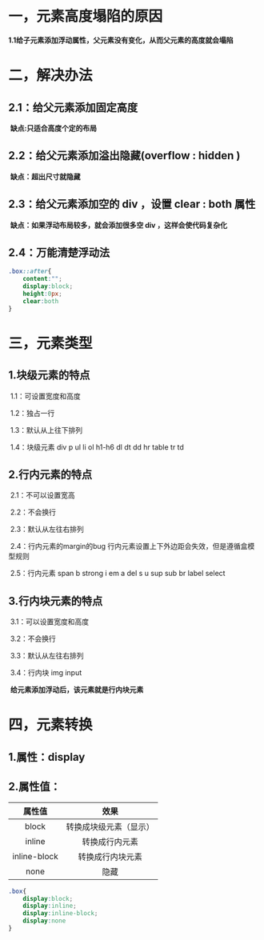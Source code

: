 # 一，元素高度塌陷的原因

​	**1.1给子元素添加浮动属性，父元素没有变化，从而父元素的高度就会塌陷**

# 二，解决办法

## 	2.1：给父元素添加固定高度

​		**缺点:只适合高度个定的布局**

## 	2.2：给父元素添加溢出隐藏(overflow : hidden )

​		**缺点：超出尺寸就隐藏**

## 	2.3：给父元素添加空的 div ，设置 clear : both 属性

​		**缺点：如果浮动布局较多，就会添加很多空 div ，这样会使代码复杂化**

## 	2.4：万能清楚浮动法

```css
.box::after{
    content:"";
    display:block;
    height:0px;
    clear:both
}
```

# 三，元素类型

## 	1.块级元素的特点

​			1.1：可设置宽度和高度

​			1.2：独占一行

​			1.3：默认从上往下排列

​			1.4：块级元素 div p ul li ol h1-h6 dl dt dd hr table tr td

## 	2.行内元素的特点

​			2.1：不可以设置宽高

​			2.2：不会换行

​			2.3：默认从左往右排列

​			2.4：行内元素的margin的bug 行内元素设置上下外边距会失效，但是遵循盒模型规则

​			2.5：行内元素 span b strong i em a del s u sup sub br label select

## 	3.行内块元素的特点

​			3.1：可以设置宽度和高度

​			3.2：不会换行

​			3.3：默认从左往右排列

​			3.4：行内块  img input

​	**给元素添加浮动后，该元素就是行内块元素**

# 四，元素转换

## 1.属性：display

## 2.属性值：

|    属性值    |          效果          |
| :----------: | :--------------------: |
|    block     | 转换成块级元素（显示） |
|    inline    |     转换成行内元素     |
| inline-block |    转换成行内块元素    |
|     none     |          隐藏          |

```css
.box{
    display:block;
    display:inline;
    display:inline-block;
    display:none
}
```

